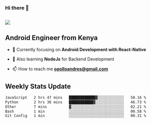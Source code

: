 ### Hi there 👋
<h2 align="left"><img src="https://readme-typing-svg.herokuapp.com?color=000000&lines=I'm+Andrew+Opollo😊;Welcome+to+my+Github😜"> </h2>

## Android Engineer from Kenya


- 🌱 Currently focusing on **Android Development with React-Native**

- 🔭 Also learning **NodeJs** for Backend Development

- 📫 How to reach me **opolloandres@gmail.com**


## Weekly Stats Update
<!--START_SECTION:waka-->

```txt
JavaScript   2 hrs 47 mins   ████████████▓░░░░░░░░░░░░   50.16 %
Python       2 hrs 36 mins   ███████████▓░░░░░░░░░░░░░   46.73 %
Other        7 mins          ▓░░░░░░░░░░░░░░░░░░░░░░░░   02.21 %
Bash         1 min           ░░░░░░░░░░░░░░░░░░░░░░░░░   00.58 %
Git Config   1 min           ░░░░░░░░░░░░░░░░░░░░░░░░░   00.31 %
```

<!--END_SECTION:waka-->



